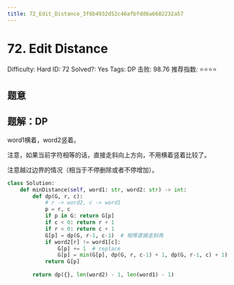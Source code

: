```yaml
---
title: 72_Edit_Distance_3f6b4932d52c46afbfdd6a6682232a57
---
```


# 72. Edit Distance

Difficulty: Hard
ID: 72
Solved?: Yes
Tags: DP
击败: 98.76
推荐指数: ⭐⭐⭐⭐

[](https://leetcode.com/problems/edit-distance/)

## 题意

## 题解：DP

word1横着，word2竖着。

注意，如果当前字符相等的话，直接走斜向上方向，不用横着竖着比较了。

注意越过边界的情况（相当于不停删除或者不停增加）。

```python
class Solution:
    def minDistance(self, word1: str, word2: str) -> int:
        def dp(G, r, c):
            # r -> word2, c -> word1
            p = r, c
            if p in G: return G[p]
            if c < 0: return r + 1
            if r < 0: return c + 1
            G[p] = dp(G, r-1, c-1)  # 相等直接走斜角
            if word2[r] != word1[c]:
                G[p] += 1  # replace
                G[p] = min(G[p], dp(G, r, c-1) + 1, dp(G, r-1, c) + 1)  # delete, add
            return G[p]
        
        return dp({}, len(word2) - 1, len(word1) - 1)
```